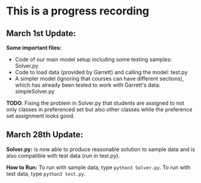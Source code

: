 # This is a progress recording
## March 1st Update:
**Some important files:**
- Code of our main model setup including some testing samples: Solver.py
- Code to load data (provided by Garrett) and calling the model: test.py
- A simpler model (ignoring that courses can have different sections), which has already been tested to work with Garrett's data: simpleSolver.py

**TODO**: Fixing the problem in Solver.py that students are assigned to not only classes in preferenced set but also other classes while the preference set assignment looks good.

## March 28th Update:
**Solver.py:** is now able to produce reasonable solution to sample data and is also compatible with test data (run in test.py).

**How to Run:** To run with sample data, type `python3 Solver.py`. To run with test data, type `python3 test.py`.